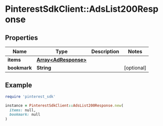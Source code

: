 # PinterestSdkClient::AdsList200Response

## Properties

| Name | Type | Description | Notes |
| ---- | ---- | ----------- | ----- |
| **items** | [**Array&lt;AdResponse&gt;**](AdResponse.md) |  |  |
| **bookmark** | **String** |  | [optional] |

## Example

```ruby
require 'pinterest_sdk'

instance = PinterestSdkClient::AdsList200Response.new(
  items: null,
  bookmark: null
)
```

